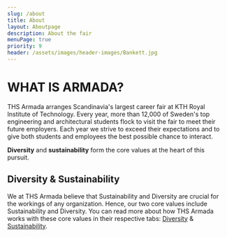```yaml
---
slug: /about
title: About
layout: Aboutpage
description: About the fair
menuPage: true
priority: 9
header: /assets/images/header-images/Bankett.jpg
---
```

# WHAT IS ARMADA?

THS Armada arranges Scandinavia's largest career fair at KTH Royal Institute of Technology. Every year, more than 12,000 of Sweden's top engineering and architectural students flock to visit the fair to meet their future employers. Each year we strive to exceed their expectations and to give both students and employees the best possible chance to interact.

<b>Diversity</b> and <b>sustainability</b> form the core values at the heart of this pursuit.

## Diversity & Sustainability

We at THS Armada believe that Sustainability and Diversity are crucial for the workings of any
organization. Hence, our two core values include Sustainability and Diversity. You can read
more about how THS Armada works with these core values in their respective tabs:
<a href="/diversity">Diversity</a> & <a href="/sustainability">Sustainability</a>. 
